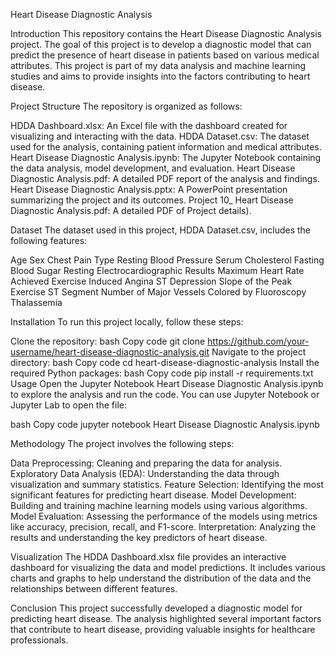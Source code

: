 Heart Disease Diagnostic Analysis

Introduction
This repository contains the Heart Disease Diagnostic Analysis project. 
The goal of this project is to develop a diagnostic model that can predict the presence of heart disease in patients based on various medical attributes.
This project is part of my data analysis and machine learning studies and aims to provide insights into the factors contributing to heart disease.

Project Structure
The repository is organized as follows:

HDDA Dashboard.xlsx: An Excel file with the dashboard created for visualizing and interacting with the data.
HDDA Dataset.csv: The dataset used for the analysis, containing patient information and medical attributes.
Heart Disease Diagnostic Analysis.ipynb: The Jupyter Notebook containing the data analysis, model development, and evaluation.
Heart Disease Diagnostic Analysis.pdf: A detailed PDF report of the analysis and findings.
Heart Disease Diagnostic Analysis.pptx: A PowerPoint presentation summarizing the project and its outcomes.
Project 10_ Heart Disease Diagnostic Analysis.pdf: A detailed PDF of Project details).

Dataset
The dataset used in this project, HDDA Dataset.csv, includes the following features:

Age
Sex
Chest Pain Type
Resting Blood Pressure
Serum Cholesterol
Fasting Blood Sugar
Resting Electrocardiographic Results
Maximum Heart Rate Achieved
Exercise Induced Angina
ST Depression
Slope of the Peak Exercise ST Segment
Number of Major Vessels Colored by Fluoroscopy
Thalassemia

Installation
To run this project locally, follow these steps:

Clone the repository:
bash
Copy code
git clone https://github.com/your-username/heart-disease-diagnostic-analysis.git
Navigate to the project directory:
bash
Copy code
cd heart-disease-diagnostic-analysis
Install the required Python packages:
bash
Copy code
pip install -r requirements.txt
Usage
Open the Jupyter Notebook Heart Disease Diagnostic Analysis.ipynb to explore the analysis and run the code. You can use Jupyter Notebook or Jupyter Lab to open the file:

bash
Copy code
jupyter notebook Heart Disease Diagnostic Analysis.ipynb

Methodology
The project involves the following steps:

Data Preprocessing: Cleaning and preparing the data for analysis.
Exploratory Data Analysis (EDA): Understanding the data through visualization and summary statistics.
Feature Selection: Identifying the most significant features for predicting heart disease.
Model Development: Building and training machine learning models using various algorithms.
Model Evaluation: Assessing the performance of the models using metrics like accuracy, precision, recall, and F1-score.
Interpretation: Analyzing the results and understanding the key predictors of heart disease.

Visualization
The HDDA Dashboard.xlsx file provides an interactive dashboard for visualizing the data and model predictions. 
It includes various charts and graphs to help understand the distribution of the data and the relationships between different features.

Conclusion
This project successfully developed a diagnostic model for predicting heart disease. 
The analysis highlighted several important factors that contribute to heart disease, providing valuable insights for healthcare professionals.
